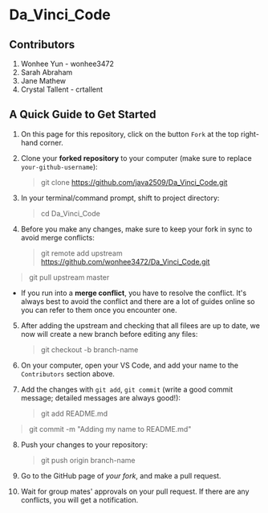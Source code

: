 # Da_Vinci_Code

## Contributors

1. Wonhee Yun - wonhee3472
2. Sarah Abraham
3. Jane Mathew
4. Crystal Tallent - crtallent

## A Quick Guide to Get Started

1. On this page for this repository, click on the button `Fork` at the top right-hand corner.

2. Clone your **forked repository** to your computer (make sure to replace `your-github-username`):

   > git clone https://github.com/java2509/Da_Vinci_Code.git

3. In your terminal/command prompt, shift to project directory:

   > cd Da_Vinci_Code

4. Before you make any changes, make sure to keep your fork in sync to avoid merge conflicts:
   > git remote add upstream https://github.com/wonhee3472/Da_Vinci_Code.git

> git pull upstream master

- If you run into a **merge conflict**, you have to resolve the conflict. It's always best to avoid the conflict and there are a lot of guides online so you can refer to them once you encounter one.

5. After adding the upstream and checking that all filees are up to date, we now will create a new branch before editing any files:

   > git checkout -b branch-name

6. On your computer, open your VS Code, and add your name to the `Contributors` section above.

7. Add the changes with `git add`, `git commit` (write a good commit message; detailed messages are always good!):
   > git add README.md

> git commit -m "Adding my name to README.md"

8. Push your changes to your repository:

   > git push origin branch-name

9. Go to the GitHub page of _your fork_, and make a pull request.

10. Wait for group mates' approvals on your pull request. If there are any conflicts, you will get a notification.
